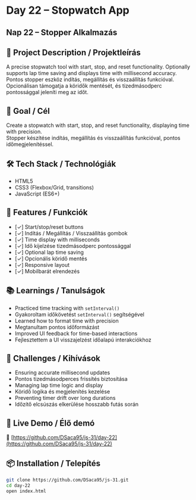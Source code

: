 # Day 22 – Stopwatch App  
## Nap 22 – Stopper Alkalmazás

## 📄 Project Description / Projektleírás  
A precise stopwatch tool with start, stop, and reset functionality. Optionally supports lap time saving and displays time with millisecond accuracy.  
Pontos stopper eszköz indítás, megállítás és visszaállítás funkcióval. Opcionálisan támogatja a köridők mentését, és tizedmásodperc pontossággal jeleníti meg az időt.

## 🧠 Goal / Cél  
Create a stopwatch with start, stop, and reset functionality, displaying time with precision.  
Stopper készítése indítás, megállítás és visszaállítás funkcióval, pontos időmegjelenítéssel.

## 🛠️ Tech Stack / Technológiák  
- HTML5  
- CSS3 (Flexbox/Grid, transitions)  
- JavaScript (ES6+)

## 🎯 Features / Funkciók  
- [✓] Start/stop/reset buttons  
- [✓] Indítás / Megállítás / Visszaállítás gombok  
- [✓] Time display with milliseconds  
- [✓] Idő kijelzése tizedmásodperc pontossággal  
- [✓] Optional lap time saving  
- [✓] Opcionális köridő mentés  
- [✓] Responsive layout  
- [✓] Mobilbarát elrendezés

## 📚 Learnings / Tanulságok  
- Practiced time tracking with `setInterval()`  
- Gyakoroltam időkövetést `setInterval()` segítségével  
- Learned how to format time with precision  
- Megtanultam pontos időformázást  
- Improved UI feedback for time-based interactions  
- Fejlesztettem a UI visszajelzést időalapú interakciókhoz

## 🧩 Challenges / Kihívások  
- Ensuring accurate millisecond updates  
- Pontos tizedmásodperces frissítés biztosítása  
- Managing lap time logic and display  
- Köridő logika és megjelenítés kezelése  
- Preventing timer drift over long durations  
- Időzítő elcsúszás elkerülése hosszabb futás során

## 🚀 Live Demo / Élő demó  
🔗 [https://github.com/DSaca95/js-31/day-22](https://github.com/DSaca95/js-31/day-22)

## 📦 Installation / Telepítés  
```bash
git clone https://github.com/DSaca95/js-31.git
cd day-22
open index.html